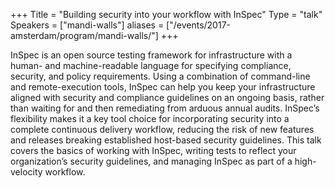 +++
Title = "Building security into your workflow with InSpec"
Type = "talk"
Speakers = ["mandi-walls"]
aliases = ["/events/2017-amsterdam/program/mandi-walls/"]
+++

InSpec is an open source testing framework for infrastructure with a human- and machine-readable language for specifying compliance, security, and policy requirements. Using a combination of command-line and remote-execution tools, InSpec can help you keep your infrastructure aligned with security and compliance guidelines on an ongoing basis, rather than waiting for and then remediating from arduous annual audits. InSpec’s flexibility makes it a key tool choice for incorporating security into a complete continuous delivery workflow, reducing the risk of new features and releases breaking established host-based security guidelines. This talk covers the basics of working with InSpec, writing tests to reflect your organization’s security guidelines, and managing InSpec as part of a high-velocity workflow.
